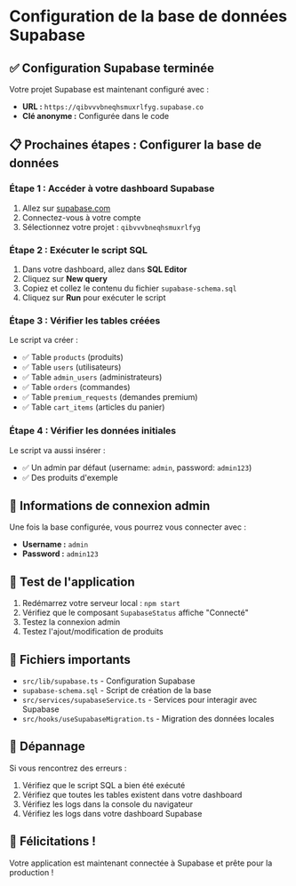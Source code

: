 # Configuration de la base de données Supabase

## ✅ Configuration Supabase terminée

Votre projet Supabase est maintenant configuré avec :
- **URL :** `https://qibvvvbneqhsmuxrlfyg.supabase.co`
- **Clé anonyme :** Configurée dans le code

## 📋 Prochaines étapes : Configurer la base de données

### Étape 1 : Accéder à votre dashboard Supabase
1. Allez sur [supabase.com](https://supabase.com)
2. Connectez-vous à votre compte
3. Sélectionnez votre projet : `qibvvvbneqhsmuxrlfyg`

### Étape 2 : Exécuter le script SQL
1. Dans votre dashboard, allez dans **SQL Editor**
2. Cliquez sur **New query**
3. Copiez et collez le contenu du fichier `supabase-schema.sql`
4. Cliquez sur **Run** pour exécuter le script

### Étape 3 : Vérifier les tables créées
Le script va créer :
- ✅ Table `products` (produits)
- ✅ Table `users` (utilisateurs)
- ✅ Table `admin_users` (administrateurs)
- ✅ Table `orders` (commandes)
- ✅ Table `premium_requests` (demandes premium)
- ✅ Table `cart_items` (articles du panier)

### Étape 4 : Vérifier les données initiales
Le script va aussi insérer :
- ✅ Un admin par défaut (username: `admin`, password: `admin123`)
- ✅ Des produits d'exemple

## 🔐 Informations de connexion admin

Une fois la base configurée, vous pourrez vous connecter avec :
- **Username :** `admin`
- **Password :** `admin123`

## 🚀 Test de l'application

1. Redémarrez votre serveur local : `npm start`
2. Vérifiez que le composant `SupabaseStatus` affiche "Connecté"
3. Testez la connexion admin
4. Testez l'ajout/modification de produits

## 📁 Fichiers importants

- `src/lib/supabase.ts` - Configuration Supabase
- `supabase-schema.sql` - Script de création de la base
- `src/services/supabaseService.ts` - Services pour interagir avec Supabase
- `src/hooks/useSupabaseMigration.ts` - Migration des données locales

## 🔧 Dépannage

Si vous rencontrez des erreurs :
1. Vérifiez que le script SQL a bien été exécuté
2. Vérifiez que toutes les tables existent dans votre dashboard
3. Vérifiez les logs dans la console du navigateur
4. Vérifiez les logs dans votre dashboard Supabase

## 🎉 Félicitations !

Votre application est maintenant connectée à Supabase et prête pour la production !


